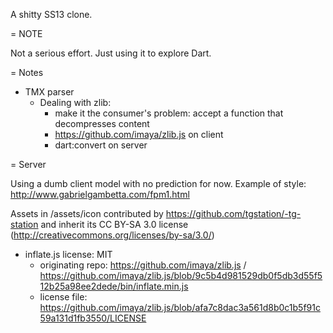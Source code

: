 A shitty SS13 clone.

= NOTE

Not a serious effort. Just using it to explore Dart.

= Notes

* TMX parser
    * Dealing with zlib:
        * make it the consumer's problem: accept a function that decompresses content
        * https://github.com/imaya/zlib.js on client
        * dart:convert on server

= Server

Using a dumb client model with no prediction for now.
Example of style: http://www.gabrielgambetta.com/fpm1.html


Assets in /assets/icon contributed by https://github.com/tgstation/-tg-station and inherit its CC BY-SA 3.0 license (http://creativecommons.org/licenses/by-sa/3.0/)

* inflate.js license: MIT
  * originating repo: https://github.com/imaya/zlib.js / https://github.com/imaya/zlib.js/blob/9c5b4d981529db0f5db3d55f512b25a98ee2dede/bin/inflate.min.js
  * license file: https://github.com/imaya/zlib.js/blob/afa7c8dac3a561d8b0c1b5f91c59a131d1fb3550/LICENSE